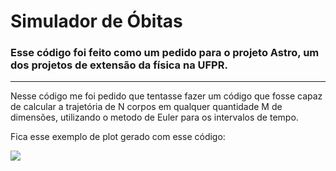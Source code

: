 # Simulador de Óbitas

### Esse código foi feito como um pedido para o projeto Astro, um dos projetos de extensão da física na UFPR.

---

Nesse código me foi pedido que tentasse fazer um código que fosse capaz de calcular a trajetória de N corpos em qualquer quantidade M de dimensões, utilizando o metodo de Euler para os intervalos de tempo.

Fica esse exemplo de plot gerado com esse código:

![](https://github.com/Franco-Davi/Simulador-Orbitas/blob/main/salvas/S1-plot.gif)
